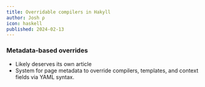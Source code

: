 ```yaml
---
title: Overridable compilers in Hakyll
author: Josh ρ
icon: haskell
published: 2024-02-13
---
```


### Metadata-based overrides
  * Likely deserves its own article
  * System for page metadata to override compilers, templates, and context fields
    via YAML syntax.
